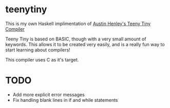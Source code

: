 # teenytiny

This is my own Haskell implimentation of [Austin Henley's Teeny Tiny Compiler](https://austinhenley.com/blog/teenytinycompiler1.html)

Teeny Tiny is based on BASIC, though with a very small amount of keywords. This allows it to be created very easily, and is a really fun way to start learning about compilers!

This compiler uses C as it's target.

# TODO
- Add more explicit error messages
- Fix handling blank lines in if and while statements
